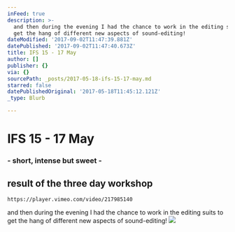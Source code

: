 ```yaml
---
inFeed: true
description: >-
  and then during the evening I had the chance to work in the editing suits to
  get the hang of different new aspects of sound-editing!
dateModified: '2017-09-02T11:47:39.881Z'
datePublished: '2017-09-02T11:47:40.673Z'
title: IFS 15 - 17 May
author: []
publisher: {}
via: {}
sourcePath: _posts/2017-05-18-ifs-15-17-may.md
starred: false
datePublishedOriginal: '2017-05-18T11:45:12.121Z'
_type: Blurb

---
```

# IFS 15 - 17 May

### - short, intense but sweet -

## result of the three day workshop

    https://player.vimeo.com/video/217985140

and then during the evening I had the chance to work in the editing suits to get the hang of different new aspects of sound-editing!
![](https://the-grid-user-content.s3-us-west-2.amazonaws.com/01391734-787a-4a3c-ac07-c1762bd79643.jpg)